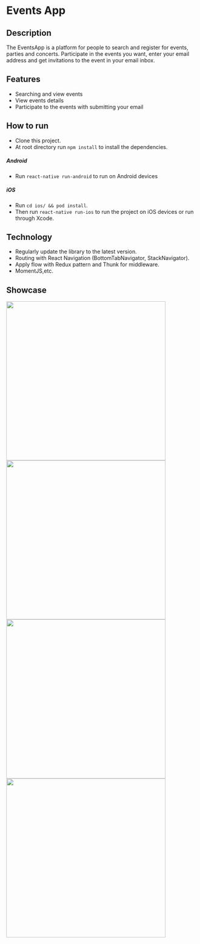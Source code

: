 # Events App

## Description
The EventsApp is a platform for people to search and register for events, parties and concerts. Participate in the events you want, enter your email address and get invitations to the event in your email inbox.
## Features
* Searching and view events
* View events details
* Participate to the events with submitting your email
## How to run
* Clone this project.
* At root directory run `npm install` to install the dependencies.
##### Android
* Run `react-native run-android` to run on Android devices
##### iOS
* Run `cd ios/ && pod install`.
* Then run `react-native run-ios` to run the project on iOS devices or run through Xcode.

## Technology
* Regularly update the library to the latest version.
* Routing with React Navigation (BottomTabNavigator, StackNavigator).
* Apply flow with Redux pattern and Thunk for middleware.
* MomentJS,etc.

## Showcase
<img src="Images/Image1.png" height="420"> <img src="Images/Image2.png" height="420"> <img src="Images/Image3.png" height="420"> <img src="Images/Image4.png" height="420"> 